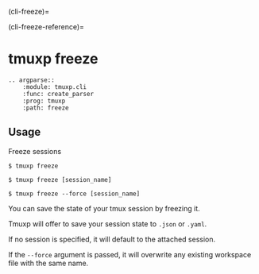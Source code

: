 (cli-freeze)=

(cli-freeze-reference)=

# tmuxp freeze

```{eval-rst}
.. argparse::
    :module: tmuxp.cli
    :func: create_parser
    :prog: tmuxp
    :path: freeze
```

## Usage

Freeze sessions

```console
$ tmuxp freeze
```

```console
$ tmuxp freeze [session_name]
```

```console
$ tmuxp freeze --force [session_name]
```

You can save the state of your tmux session by freezing it.

Tmuxp will offer to save your session state to `.json` or `.yaml`.

If no session is specified, it will default to the attached session.

If the `--force` argument is passed, it will overwrite any existing workspace file with the same name.
